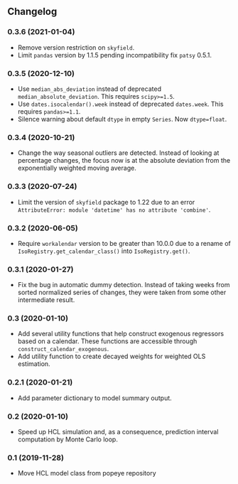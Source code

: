 ## Changelog

### 0.3.6 (2021-01-04)
- Remove version restriction on `skyfield`.
- Limit `pandas` version by 1.1.5 pending incompatibility fix `patsy` 0.5.1.

### 0.3.5 (2020-12-10)
- Use `median_abs_deviation` instead of deprecated `median_absolute_deviation`. This requires `scipy>=1.5`.
- Use `dates.isocalendar().week` instead of deprecated `dates.week`. This requires `pandas>=1.1`.
- Silence warning about default `dtype` in empty `Series`. Now `dtype=float`.

### 0.3.4 (2020-10-21)
- Change the way seasonal outliers are detected. Instead of looking at percentage changes, the focus now is at the absolute deviation from the exponentially weighted moving average.

### 0.3.3 (2020-07-24)
- Limit the version of `skyfield` package to 1.22 due to an error `AttributeError: module 'datetime' has no attribute 'combine'`.

### 0.3.2 (2020-06-05)
- Require `workalendar` version to be greater than 10.0.0 due to a rename of `IsoRegistry.get_calendar_class()` into `IsoRegistry.get()`.
 
### 0.3.1 (2020-01-27)
- Fix the bug in automatic dummy detection. Instead of taking weeks from sorted normalized series of changes, they were taken from some other intermediate result. 

### 0.3 (2020-01-10)
- Add several utility functions that help construct exogenous regressors based on a calendar. These functions are accessible through `construct_calendar_exogenous`. 
- Add utility function to create decayed weights for weighted OLS estimation.

### 0.2.1 (2020-01-21)

- Add parameter dictionary to model summary output.

### 0.2 (2020-01-10)

- Speed up HCL simulation and, as a consequence, prediction interval computation by Monte Carlo loop.
 
### 0.1 (2019-11-28)

- Move HCL model class from popeye repository